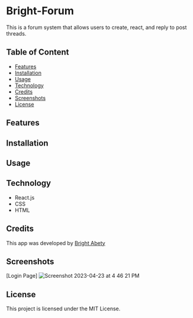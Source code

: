 # Bright-Forum

This is a forum system that allows users to create, react, and reply to post threads.

## Table of Content
- [Features](#features)
- [Installation](#installation)
- [Usage](#usage)
- [Technology](#technology)
- [Credits](#credits)
- [Screenshots](#screenshots)
- [License](#license)

## Features

## Installation


## Usage

## Technology

- React.js
- CSS
- HTML

## Credits

This app was developed by [Bright Abety](https://github.com/kagebright)

## Screenshots
[Login Page]
![Screenshot 2023-04-23 at 4 46 21 PM](https://user-images.githubusercontent.com/113262558/233865625-41522b28-2ff7-4491-a24a-686689f46916.png)


## License

This project is licensed under the MIT License.
